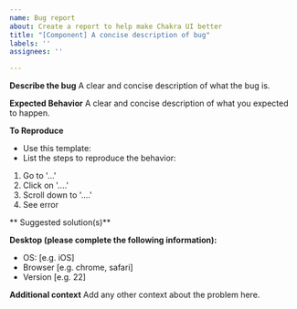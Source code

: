 ```yaml
---
name: Bug report
about: Create a report to help make Chakra UI better
title: "[Component] A concise description of bug"
labels: ''
assignees: ''

---
```


**Describe the bug**
A clear and concise description of what the bug is.
<!-- If applicable, add screenshots/videos to help explain the problem. -->

**Expected Behavior**
A clear and concise description of what you expected to happen.
<!-- A clear and concise description of what you expected to happen. -->

**To Reproduce**
- Use this template:
- List the steps to reproduce the behavior:
1. Go to '...'
2. Click on '....'
3. Scroll down to '....'
4. See error

** Suggested solution(s)**
<!-- How could we solve this bug? What changes would need to be made? -->

**Desktop (please complete the following information):**
 - OS: [e.g. iOS]
 - Browser [e.g. chrome, safari]
 - Version [e.g. 22]

**Additional context**
Add any other context about the problem here.
